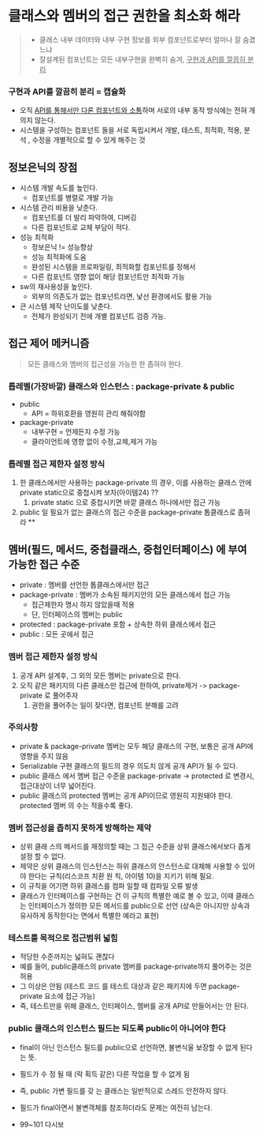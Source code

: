 # 클래스와 멤버의 접근 권한을 최소화 해라

> - 클래스 내부 데이터와 내부 구현 정보를 외부 컴포넌트로부터 얼마나 잘 숨겼느냐 <br>
> - 잘설계된 컴포넌트는 모든 내부구현을 완벽히 숨겨, <u>구현과 API를 깔끔히 분리</u>

### 구현과 API를 깔끔히 분리 = 캡슐화
- 오직 <u>API를 통해서만 다론 컴포넌트와 소통</u>하며 서로의 내부 동작 방식에는 전혀 개의치 않는다.
- 시스템을 구성하는 컴포넌트 들을 서로 독립시켜서 개발, 테스트, 최적화, 적용, 분석 , 수정을 개별적으로 할 수 있게 해주는 것

## 정보은닉의 장점
- 시스템 개발 속도를 높인다. 
  - 컴포넌트를 병렬로 개발 가능
- 시스템 관리 비용을 낮춘다. 
  - 컴포넌트를 더 발리 파악하여, 디버깅
  - 다른 컴포넌트로 교체 부담이 적다.
- 성능 최적화
  - 정보은닉 != 성능향상
  - 성능 최적화에 도움
  - 완성된 시스템을 프로파일링, 최적화할 컴포넌트를 정해서
  - 다른 컴포넌트 영향 없이 해당 컴포넌트만 최적화 가능
- sw의 재사용성을 높인다.
  - 외부의 의존도가 없는 컴포넌트라면, 낯선 환경에서도 활용 가능
- 큰 시스템 제작 난이도를 낮춘다.
  - 전체가 완성되기 전에 개별 컴포넌트 검증 가능.

## 접근 제어 메커니즘
> 모든 클래스와 멤버의 접근성을 가능한 한 좁혀야 한다.

### 톱레벨(가장바깥) 클래스와 인스턴스 : package-private & public
- public
  - API = 하위호환을 영원히 관리 해줘야함
- package-private
  - 내부구현 = 언제든지 수정 가능
  - 클라이언트에 영향 없이 수정,교체,제거 가능

### 톱레벨 접근 제한자 설정 방식
1. 한 클래스에서만 사용하는 package-private 의 경우, 이를 사용하는 클래스 안에 private static으로 중첩시켜 보자(아이템24) ??
   1. private static 으로 중첩시키면 바깥 클래스 하나에서만 접근 가능
2. public 일 필요가 없는 클래스의 접근 수준을 package-private 톱클래스로 좁혀라 **

## 멤버(필드, 메서드, 중첩클래스, 중첩인터페이스) 에 부여가능한 접근 수준
- private : 멤버를 선언한 톱클래스에서만 접근
- package-private : 멤버가 소속된 패키지안의 모든 클래스에서 접근 가능
  - 접근제한자 명시 하지 않았을때 적용
  - 단, 인터페이스의 멤버는 public
- protected : package-private 포함 + 상속한 하위 클래스에서 접근
- public : 모든 곳에서 접근

### 멤버 접근 제한자 설정 방식 
1. 공개 API 설계후, 그 외의 모든 멤버는 private으로 한다.
2. 오직 같은 패키지의 다른 클래스만 접근에 한하여, private제거 -> package-private 로 풀어주자
   1. 권한을 풀어주는 일이 잦다면, 컴포넌트 분해를 고려

### 주의사항
- private & package-private 멤버는 모두 해당 클래스의 구현, 보통은 공개 API에 영향을 주지 않음
- Serializable 구현 클래스의 필드의 경우 의도치 않게 공개 API가 될 수 있다.
- public 클래스 에서 멤버 접근 수준을 package-private -> protected 로 변경시, 접근대상이 너무 넓어진다.
- public 클래스의 protected 멤버는 공개 API이므로 영원히 지원돼야 한다. protected 멤버 의 수는 적을수록 좋다.

### 멤버 접근성을 좁히지 못하게 방해하는 제약
- 상위 클래 스의 메서드를 재정의할 때는 그 접근 수준을 상위 클래스에서보다 좁게 설정 할 수 없다.
- 제약은 상위 클래스의 인스턴스는 하위 클래스의 안스턴스로 대체해 사용할 수 있어야 한다는 규칙(리스코프 치환 원 칙, 아이템 10)을 지키기 위해 필요.
- 이 규칙을 어기면 하위 클래스를 컴파 일할 때 컴파일 오류 발생
- 클래스가 인터페이스를 구현하는 건 이 규칙의 특별한 예로 볼 수 있고, 이때 클래스는 인터페이스가 정의한 모든 메서드를 public으로 선언 (상속은 아니지만 상속과 유사하게 동작한다는 면에서 특별한 예라고 표현)

### 테스트를 목적으로 접근범위 넓힘
- 적당한 수준까지는 넓혀도 괜찮다
- 예를 들어, public클래스의 private 멤버를 package-private까지 풀어주는 것은 허용
- 그 이상은 안됨 (테스트 코드 를 테스트 대상과 같은 패키지에 두면 package-private 요소에 접근 가능)
- 즉, 테스트만을 위해 클래스, 인터페이스, 멤버를 공개 API로 만들어서는 안 된다. 

### public 클래스의 인스턴스 필드는 되도록 public이 아니어야 한다
- final이 아닌 인스턴스 필드를 public으로 선언하면, 불변식울 보장할 수 없게 된다는 뜻.
- 필드가 수 정 될 때 (락 획득 같은) 다른 작업을 할 수 없게 됨
- 즉, public 가변 필드를 갖 는 클래스는 일반적으로 스레드 안전하지 않다.


- 필드가 final아면서 불변객체를 참조하더라도 문제는 여전히 남는다.

- 99~101 다시보 